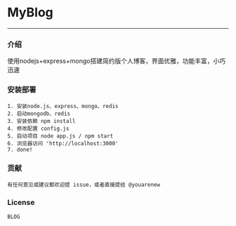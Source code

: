 
​	

# MyBlog

---

### 介绍

​	使用nodejs+express+mongo搭建简约版个人博客，界面优雅，功能丰富，小巧迅速

### 安装部署
	1. 安装node.js、express、mongo、redis
    2. 启动mongodb、redis
    3. 安装依赖 npm install 
    4. 修改配置 config.js
    5. 启动项目 node app.js / npm start
    6. 浏览器访问 'http://localhost:3000'
    7. done!

### 贡献
    有任何意见或建议都欢迎提 issue，或者直接提给 @youarenew

### License
    BLOG






